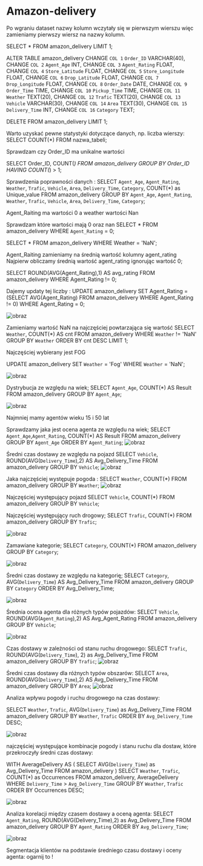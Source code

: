 # Amazon-delivery

Po wgraniu dataset nazwy kolumn wczytały się w pierwszym wierszu więc zamieniamy pierwszy wiersz na nazwy kolumn. 

SELECT * FROM amazon_delivery LIMIT 1;

ALTER TABLE amazon_delivery 
    CHANGE `COL 1` `Order_ID` VARCHAR(40),
    CHANGE `COL 2` `Agent_Age` INT,
    CHANGE `COL 3` `Agent_Rating` FLOAT,
    CHANGE `COL 4` `Store_Latitude` FLOAT,
    CHANGE `COL 5` `Store_Longitude` FLOAT,
    CHANGE `COL 6` `Drop_Latitude` FLOAT,
    CHANGE `COL 7` `Drop_Longitude` FLOAT,
    CHANGE `COL 8` `Order_Date` DATE,
    CHANGE `COL 9` `Order_Time` TIME,
    CHANGE `COL 10` `Pickup_Time` TIME,
    CHANGE `COL 11` `Weather` TEXT(20),
    CHANGE `COL 12` `Trafic` TEXT(20),
    CHANGE `COL 13` `Vehicle` VARCHAR(30),
    CHANGE `COL 14` `Area` TEXT(30),
    CHANGE `COL 15` `Delivery_Time` INT,
    CHANGE `COL 16` `Category` TEXT;

DELETE FROM amazon_delivery LIMIT 1;


Warto uzyskać pewne statystyki dotyczące danych, np. liczba wierszy:
SELECT COUNT(*) FROM nazwa_tabeli;

Sprawdzam czy Order_ID ma unikalne wartości 

SELECT Order_ID, COUNT(*)
FROM amazon_delivery
GROUP BY Order_ID
HAVING COUNT(*) > 1;

Sprawdzenia poprawności danych :
SELECT
    `Agent_Age`,
    `Agent_Rating`,
    `Weather`,
    `Trafic`,
    `Vehicle`,
    `Area`,
    `Delivery_Time`,
    `Category`,
    COUNT(*) as Unique_value
FROM
    amazon_delivery
GROUP BY
    `Agent_Age`,
    `Agent_Rating`,
    `Weather`,
    `Trafic`,
    `Vehicle`,
    `Area`,
    `Delivery_Time`,
    `Category`; 

Agent_Raiting ma wartości 0 a weather wartości Nan 

Sprawdzam które wartości mają 0 oraz nan 
SELECT * FROM amazon_delivery WHERE `Agent_Rating` = 0;

SELECT *
FROM amazon_delivery
WHERE Weather = 'NaN';

Agent_Raiting zamieniamy na średnią wartość kolumny agent_rating
Najpierw obliczamy średnią wartość agent_rating ignorując wartość 0;

SELECT ROUND(AVG(Agent_Rating),1) AS avg_rating
FROM amazon_delivery
WHERE Agent_Rating != 0;

Dajemy updaty tej liczby : 
UPDATE amazon_delivery
SET Agent_Rating = (SELECT AVG(Agent_Rating) FROM amazon_delivery WHERE Agent_Rating != 0)
WHERE Agent_Rating = 0;

![obraz](https://github.com/biku89/Amazon-delivery/assets/169537978/86144f93-6797-4d24-ad80-276675ddf87b)

Zamieniamy wartość NaN na najczęściej powtarzająca się wartość 
SELECT `Weather`, COUNT(*) AS cnt
FROM amazon_delivery
WHERE `Weather` != 'NaN'
GROUP BY `Weather`
ORDER BY cnt DESC
LIMIT 1;

Najczęściej wybierany jest FOG

UPDATE amazon_delivery
SET `Weather` = 'Fog'
WHERE `Weather` = 'NaN';

![obraz](https://github.com/biku89/Amazon-delivery/assets/169537978/fd72b58b-8406-4e71-8533-a91323c3a6be)

Dystrybucja ze względu na wiek;
SELECT `Agent_Age`, COUNT(*) AS Result FROM amazon_delivery GROUP BY `Agent_Age`;

![obraz](https://github.com/biku89/Amazon-delivery/assets/169537978/19ad98f5-e942-4eae-9d5b-4c38dbf41858)

Najmniej mamy agentów wieku 15 i 50 lat

Sprawdzamy jaka jest ocena agenta ze względu na wiek; 
SELECT `Agent_Age`,`Agent_Rating`, COUNT(*) AS Result FROM amazon_delivery GROUP BY `Agent_Age` ORDER BY `Agent_Rating`;
![obraz](https://github.com/biku89/Amazon-delivery/assets/169537978/cc0e8efd-11b2-4b89-85db-d5cd21deac7e)

Średni czas dostawy ze względu na pojazd 
SELECT `Vehicle`, ROUND(AVG(`Delivery_Time`),2) AS Avg_Delivery_Time FROM amazon_delivery GROUP BY `Vehicle`;
![obraz](https://github.com/biku89/Amazon-delivery/assets/169537978/91ab5008-5d73-4db4-b274-48fced37eca1)


Jaka najczęściej występuje pogoda :
SELECT `Weather`, COUNT(*) FROM amazon_delivery GROUP BY `Weather`;
![obraz](https://github.com/biku89/Amazon-delivery/assets/169537978/2cf9e821-ff9b-4fc5-9df2-f41e11643a65)

Najczęściej występujący pojazd 
SELECT `Vehicle`, COUNT(*) FROM amazon_delivery GROUP BY `Vehicle`;

Najczęściej występujący ruch drogowy; 
SELECT `Trafic`, COUNT(*) FROM amazon_delivery GROUP BY `Trafic`;

![obraz](https://github.com/biku89/Amazon-delivery/assets/169537978/8fc67336-feea-476b-9fef-5def83bff2e6)

Zamawiane kategorie; 
SELECT `Category`, COUNT(*) FROM amazon_delivery GROUP BY `Category`;

![obraz](https://github.com/biku89/Amazon-delivery/assets/169537978/3033b02a-a0b1-4e47-b9bc-c5fa0ac84a8d)

Średni czas dostawy ze względu na kategorię; 
SELECT `Category`, AVG(`Delivery_Time`) AS Avg_Delivery_Time FROM amazon_delivery GROUP BY `Category` ORDER BY Avg_Delivery_Time;

![obraz](https://github.com/biku89/Amazon-delivery/assets/169537978/2e2c680b-f7ae-4409-8d26-58de24e743c3)

Średnia ocena agenta dla różnych typów pojazdów:
SELECT `Vehicle`, ROUND(AVG(`Agent_Rating`),2) AS Avg_Agent_Rating FROM amazon_delivery GROUP BY `Vehicle`;

![obraz](https://github.com/biku89/Amazon-delivery/assets/169537978/f0560125-75be-416b-b0bd-0bb7f47b37be)

Czas dostawy w zależności od stanu ruchu drogowego:
SELECT `Trafic`, ROUND(AVG(`Delivery_Time`), 2) as Avg_Delivery_Time FROM amazon_delivery GROUP BY `Trafic`;
![obraz](https://github.com/biku89/Amazon-delivery/assets/169537978/6c30d436-c916-4a12-ad8a-5f010b6f7ed0)

Średni czas dostawy dla różnych typów obszarów:
SELECT `Area`, ROUND(AVG(`Delivery_Time`),2) AS Avg_Delivery_Time FROM amazon_delivery GROUP BY `Area`;
![obraz](https://github.com/biku89/Amazon-delivery/assets/169537978/97108c47-7bf4-4017-b0a6-71a3fd3e93d9)



Analiza wpływu pogody i ruchu drogowego na czas dostawy:

SELECT `Weather`, `Trafic`, AVG(`Delivery_Time`) as Avg_Delivery_Time
FROM amazon_delivery
GROUP BY `Weather`, `Trafic`
ORDER BY `Avg_Delivery_Time` DESC;

![obraz](https://github.com/biku89/Amazon-delivery/assets/169537978/d9db94d4-a6e7-40bf-8e41-fd3179ae10f3)

najczęściej występujące kombinacje pogody i stanu ruchu dla dostaw, które przekroczyły średni czas dostawy:

WITH AverageDelivery AS (
    SELECT AVG(`Delivery_Time`) as Avg_Delivery_Time
    FROM amazon_delivery
)
SELECT `Weather`, `Trafic`, COUNT(*) as Occurrences
FROM amazon_delivery, AverageDelivery
WHERE `Delivery_Time` > `Avg_Delivery_Time`
GROUP BY `Weather`, `Trafic`
ORDER BY Occurrences DESC;

![obraz](https://github.com/biku89/Amazon-delivery/assets/169537978/8b5954d2-6832-48cf-b72b-30a1a3d10e81)

Analiza korelacji między czasem dostawy a oceną agenta:
SELECT `Agent_Rating`, ROUND(AVG(Delivery_Time),2) as Avg_Delivery_Time
FROM amazon_delivery
GROUP BY `Agent_Rating`
ORDER BY `Avg_Delivery_Time`;

![obraz](https://github.com/biku89/Amazon-delivery/assets/169537978/e98b04bc-d260-4c19-af21-950bcca54cbe)

Segmentacja klientów na podstawie średniego czasu dostawy i oceny agenta: ogarnij to ! 









